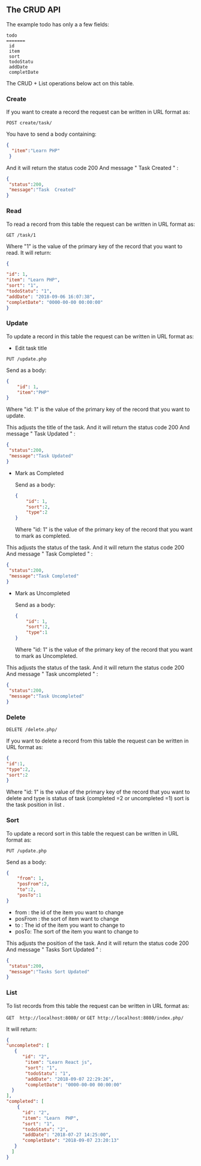 ## The CRUD API

The example todo has only a a few fields:

```code 
todo
=======
 id
 item
 sort
 todoStatu
 addDate
 completDate
 ```

The CRUD + List operations below act on this table.

### Create

If you want to create a record the request can be written in URL format as:

`POST create/task/`

You have to send a body containing:

```json
{
  "item":"Learn PHP"
 }
```
And it will return the status code 200 And message " Task  Created " :

```json
{
 "status":200,
 "message":"Task  Created"
}
```

### Read

To read a record from this table the request can be written in URL format as:


`GET /task/1`

Where "1" is the value of the primary key of the record that you want to read. It will return:

```json
{

"id": 1,
"item": "Learn PHP",
"sort": "1",
"todoStatu": "1",
"addDate": "2018-09-06 16:07:38",
"completDate": "0000-00-00 00:00:00"
}
```

### Update

To update a record in this table the request can be written in URL format as:

* Edit task title 

`PUT /update.php`

Send as a body:

```json
{
    "id": 1,
    "item":"PHP"
}
```
Where "id: 1" is the value of the primary key of the record that you want to update.

This adjusts the title of the task. And it will return the status code 200 And message " Task  Updated " :

```json
{
 "status":200,
 "message":"Task Updated"
}
```
* Mark as Completed

  Send as a body:
  
  ```json
  {
      "id": 1,
      "sort":2,
      "type":2
  }
  ```
  Where "id: 1" is the value of the primary key of the record that you want to mark as completed.

This adjusts the status of the task. And it will return the status code 200 And message " Task  Completed " :

```json
{
 "status":200,
 "message":"Task Completed"
}
```

* Mark as Uncompleted

  Send as a body:
  
  ```json
  {
      "id": 1,
      "sort":2,
      "type":1
  }
  ```
  Where "id: 1" is the value of the primary key of the record that you want to mark as Uncompleted.

This adjusts the status of the task. And it will return the status code 200 And message " Task  uncompleted " :

```json
{
 "status":200,
 "message":"Task Uncompleted"
}
```

### Delete

`DELETE /delete.php/`

If you want to delete a record from this table the request can be written in URL format as:

```json
{
"id":1,
"type":2,
"sort":2
}
```
  Where "id: 1" is the value of the primary key of the record that you want to delete
  and type is status of task (completed =2 or uncompleted =1) sort is the task position in list .

### Sort 

To update a record sort in this table the request can be written in URL format as:


`PUT /update.php`

Send as a body:

```json
{
    "from": 1,
    "posFrom":2,
    "to":2,
    "posTo":1
}
```
* from :  the id of the item you want to change
* posFrom : the sort of item want to change
* to : The id of the item you want to change to
* posTo: The sort of the item you want to change to

This adjusts the position of the task. And it will return the status code 200 And message " Tasks Sort Updated " :

```json
{
 "status":200,
 "message":"Tasks Sort Updated"
}
```


### List

To list records from this table the request can be written in URL format as:

`GET  http://localhost:8080/` or
`GET http://localhost:8080/index.php/`

It will return:

```json
{
"uncompleted": [
   {
      "id": "2",
       "item": "Learn React js",
       "sort": "1",
       "todoStatu": "1",
       "addDate": "2018-09-07 22:29:26",
       "completDate": "0000-00-00 00:00:00"
  }
],
"completed": [
    {
      "id": "2",
      "item": "Learn  PHP",
      "sort": "1",
      "todoStatu": "2",
      "addDate": "2018-07-27 14:25:00",
      "completDate": "2018-09-07 23:20:13"
   }
  ]
}

